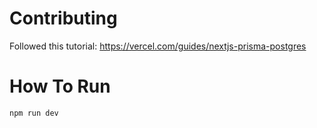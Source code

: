 # Contributing
Followed this tutorial: https://vercel.com/guides/nextjs-prisma-postgres

# How To Run
`npm run dev`
